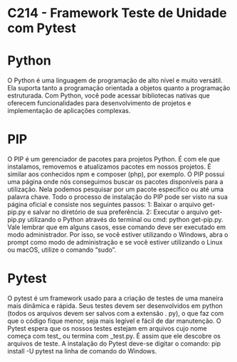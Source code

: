 # C214 - Framework Teste de Unidade com Pytest

# Python
O Python é uma linguagem de programação de alto nível e muito versátil. Ela suporta tanto a programação orientada a objetos quanto a programação estruturada. Com Python, você pode acessar bibliotecas nativas que oferecem funcionalidades para desenvolvimento de projetos e implementação de aplicações complexas.

# PIP
O PIP é um gerenciador de pacotes para projetos Python. É com ele que instalamos, removemos e atualizamos pacotes em nossos projetos. É similar aos conhecidos npm e composer (php), por exemplo. O PIP possui uma página onde nós conseguimos buscar os pacotes disponíveis para a utilização. Nela podemos pesquisar por um pacote específico ou até uma palavra chave. 
Todo o processo de instalação do PIP pode ser visto na sua página oficial e consiste nos seguintes passos:
1: Baixar o arquivo get-pip.py e salvar no diretório de sua preferência.
2: Executar o arquivo get-pip.py utilizando o Python através do terminal ou cmd: python get-pip.py. Vale lembrar que em alguns casos, esse comando deve ser executado em modo administrador. Por isso, se você estiver utilizando o Windows, abra o prompt como modo de administração e se você estiver utilizando o Linux ou macOS, utilize o comando “sudo”.

# Pytest
O pytest é um framework usado para a criação de testes de uma maneira mais dinâmica e rápida. Seus testes devem ser desenvolvidos em python (todos os arquivos devem ser salvos com a extensão . py), o que faz com que o código fique menor, seja mais legível e fácil de dar manutenção.
O Pytest espera que os nossos testes estejam em arquivos cujo nome começa com test_ ou termina com _test.py. É assim que ele descobre os arquivos de teste.
A instalação do Pytest deve-se digitar o comando: pip install -U pytest na linha de comando do Windows.

